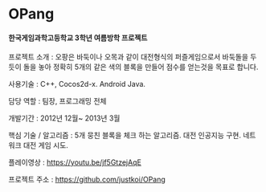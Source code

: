 # OPang
#### 한국게임과학고등학교 3학년 여름방학 프로젝트

프로젝트 소개 : 오팡은 바둑이나 오목과 같이 대전형식의 퍼즐게임으로서 바둑돌을 두듯이 돌을 놓아 정확히 5개의 같은 색의 블록을 만들어 점수를 얻는것을 목표로 합니다.

사용기술 : C++, Cocos2d-x. Android Java.

담당 역할 : 팀장, 프로그래밍 전체

개발기간 : 2012년 12월~ 2013년 3월

핵심 기술 / 알고리즘 : 5개 뭉친 블록을 체크 하는 알고리즘. 대전 인공지능 구현. 네트워크 대전 게임 시도.

플레이영상 : https://youtu.be/jf5GtzejAqE

프로젝트 주소 : https://github.com/justkoi/OPang

